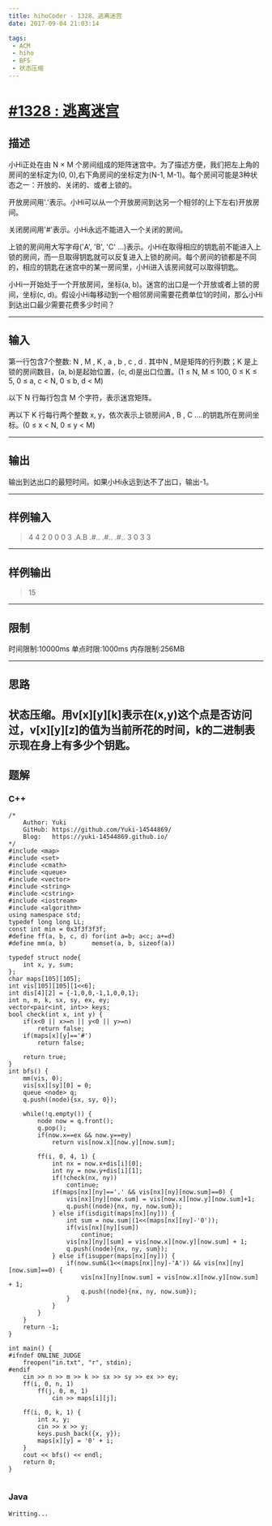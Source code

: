 ```yaml
---
title: hihoCoder - 1328、逃离迷宫
date: 2017-09-04 21:03:14

tags:
 - ACM
 - hiho
 - BFS
 - 状态压缩
---
```

# [#1328 : 逃离迷宫](http://hihocoder.com/problemset/problem/1328)
## 描述
小Hi正处在由 N × M 个房间组成的矩阵迷宫中。为了描述方便，我们把左上角的房间的坐标定为(0, 0),右下角房间的坐标定为(N-1, M-1)。每个房间可能是3种状态之一：开放的、关闭的、或者上锁的。

开放房间用'.'表示。小Hi可以从一个开放房间到达另一个相邻的(上下左右)开放房间。

关闭房间用'#'表示。小Hi永远不能进入一个关闭的房间。

上锁的房间用大写字母('A', 'B', 'C' ...)表示。小Hi在取得相应的钥匙前不能进入上锁的房间，而一旦取得钥匙就可以反复进入上锁的房间。每个房间的锁都是不同的，相应的钥匙在迷宫中的某一房间里，小Hi进入该房间就可以取得钥匙。

小Hi一开始处于一个开放房间，坐标(a, b)。迷宫的出口是一个开放或者上锁的房间，坐标(c, d)。假设小Hi每移动到一个相邻房间需要花费单位1的时间，那么小Hi到达出口最少需要花费多少时间？

---
## 输入
第一行包含7个整数: N , M , K , a , b , c , d . 其中N , M是矩阵的行列数；K 是上锁的房间数目，(a, b)是起始位置，(c, d)是出口位置。(1 ≤ N, M ≤ 100, 0 ≤ K ≤ 5, 0 ≤ a, c < N, 0 ≤ b, d < M)

以下 N 行每行包含 M 个字符，表示迷宫矩阵。

再以下 K 行每行两个整数 x, y，依次表示上锁房间A , B , C ....的钥匙所在房间坐标。(0 ≤ x < N, 0 ≤ y < M)

---
## 输出
输出到达出口的最短时间。如果小Hi永远到达不了出口，输出-1。

---
## 样例输入
>4 4 2 0 0 0 3
.A.B
.#..
.#..
.#..
3 0
3 3 

---
## 样例输出
>15

---
## 限制
时间限制:10000ms
单点时限:1000ms
内存限制:256MB

---
## 思路
状态压缩。用v[x][y][k]表示在(x,y)这个点是否访问过，v[x][y][z]的值为当前所花的时间，k的二进制表示现在身上有多少个钥匙。
---
## 题解

### C++
```
/*
    Author: Yuki
    GitHub: https://github.com/Yuki-14544869/
    Blog:   https://yuki-14544869.github.io/
*/
#include <map>
#include <set>
#include <cmath>
#include <queue>
#include <vector>
#include <string>
#include <cstring>
#include <iostream>
#include <algorithm>
using namespace std;
typedef long long LL;
const int min = 0x3f3f3f3f;
#define ff(a, b, c, d) for(int a=b; a<c; a+=d)
#define mm(a, b)       memset(a, b, sizeof(a))

typedef struct node{
    int x, y, sum;
};
char maps[105][105];
int vis[105][105][1<<6];
int dis[4][2] = {-1,0,0,-1,1,0,0,1};
int n, m, k, sx, sy, ex, ey;
vector<pair<int, int>> keys;
bool check(int x, int y) {
    if(x<0 || x>=n || y<0 || y>=n)
        return false;
    if(maps[x][y]=='#')
        return false;

    return true;
}
int bfs() {
    mm(vis, 0);
    vis[sx][sy][0] = 0;
    queue <node> q;
    q.push((node){sx, sy, 0});

    while(!q.empty()) {
        node now = q.front();
        q.pop();
        if(now.x==ex && now.y==ey)
            return vis[now.x][now.y][now.sum];

        ff(i, 0, 4, 1) {
            int nx = now.x+dis[i][0];
            int ny = now.y+dis[i][1];
            if(!check(nx, ny))
                continue;
            if(maps[nx][ny]=='.' && vis[nx][ny][now.sum]==0) {
                vis[nx][ny][now.sum] = vis[now.x][now.y][now.sum]+1;
                q.push((node){nx, ny, now.sum});
            } else if(isdigit(maps[nx][ny])) {
                int sum = now.sum|(1<<(maps[nx][ny]-'0'));
                if(vis[nx][ny][sum])
                    continue;
                vis[nx][ny][sum] = vis[now.x][now.y][now.sum] + 1;
                q.push((node){nx, ny, sum});
            } else if(isupper(maps[nx][ny])) {
                if(now.sum&(1<<(maps[nx][ny]-'A')) && vis[nx][ny][now.sum]==0) {
                    vis[nx][ny][now.sum] = vis[now.x][now.y][now.sum]  + 1;
                    q.push((node){nx, ny, now.sum});
                }
            }
        }
    }
    return -1;
}

int main() {
#ifndef ONLINE_JUDGE
    freopen("in.txt", "r", stdin);
#endif
    cin >> n >> m >> k >> sx >> sy >> ex >> ey;
    ff(i, 0, n, 1)
        ff(j, 0, m, 1)
            cin >> maps[i][j];

    ff(i, 0, k, 1) {
        int x, y;
        cin >> x >> y;
        keys.push_back({x, y});
        maps[x][y] = '0' + i;
    }
    cout << bfs() << endl;
    return 0;
}


```

### Java
```
Writting...
```